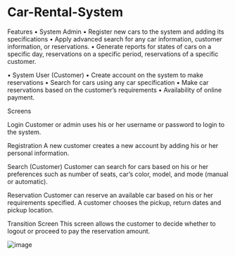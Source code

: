 # Car-Rental-System

 Features
•	System Admin
  •	Register new cars to the system and adding its specifications
  •	Apply advanced search for any car information, customer information, or reservations.
  •	Generate reports for states of cars on a specific day, reservations on a specific period, reservations of a specific customer.

•	System User (Customer)
  •	Create account on the system to make reservations
  •	Search for cars using any car specification
  •	Make car reservations based on the customer’s requirements
  •	Availability of online payment.

Screens

Login
Customer or admin uses his or her username or password to login to the system. 
 
Registration
A new customer creates a new account by adding his or her personal information.
 
Search (Customer)
Customer can search for cars based on his or her preferences such as number of seats, car’s color, model, and mode (manual or automatic).
 
Reservation
Customer can reserve an available car based on his or her requirements specified. A customer chooses the pickup, return dates and pickup location.
 
Transition Screen
This screen allows the customer to decide whether to logout or proceed to pay the reservation amount.
 
![image](https://user-images.githubusercontent.com/68152737/171254934-e1612ee4-e3b9-4ac8-9d3c-fea99c64bebd.png)
